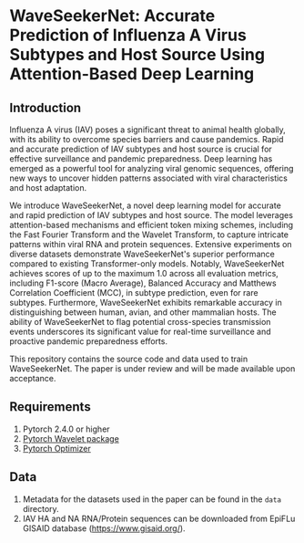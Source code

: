 # WaveSeekerNet: Accurate Prediction of Influenza A Virus Subtypes and Host Source Using Attention-Based Deep Learning


## Introduction

Influenza A virus (IAV) poses a significant threat to animal health globally, with its ability to overcome species barriers and cause pandemics. Rapid and accurate prediction of IAV subtypes and host source is crucial for effective surveillance and pandemic preparedness. Deep learning has emerged as a powerful tool for analyzing viral genomic sequences, offering new ways to uncover hidden patterns associated with viral characteristics and host adaptation.

We introduce WaveSeekerNet, a novel deep learning model for accurate and rapid prediction of IAV subtypes and host source. The model leverages attention-based mechanisms and efficient token mixing schemes, including the Fast Fourier Transform and the Wavelet Transform, to capture intricate patterns within viral RNA and protein sequences. Extensive experiments on diverse datasets demonstrate WaveSeekerNet's superior performance compared to existing Transformer-only models. Notably, WaveSeekerNet achieves scores of up to the maximum 1.0 across all evaluation metrics, including F1-score (Macro Average), Balanced Accuracy and Matthews Correlation Coefficient (MCC), in subtype prediction, even for rare subtypes. Furthermore, WaveSeekerNet exhibits remarkable accuracy in distinguishing between human, avian, and other mammalian hosts. The ability of WaveSeekerNet to flag potential cross-species transmission events underscores its significant value for real-time surveillance and proactive pandemic preparedness efforts.

This repository contains the source code and data used to train WaveSeekerNet. The paper is under review and will be made available upon acceptance.
## Requirements

1. Pytorch 2.4.0 or higher
2. [Pytorch Wavelet package]
3. [Pytorch Optimizer]

## Data

1. Metadata for the datasets used in the paper can be found in the `data` directory.
2. IAV HA and NA RNA/Protein sequences can be downloaded from EpiFLu GISAID database (https://www.gisaid.org/).



[Pytorch Wavelet package]: https://github.com/fbcotter/pytorch_wavelets
[Pytorch Optimizer]:pytorch_optimizer